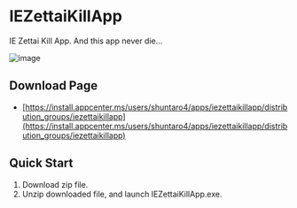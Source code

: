 # IEZettaiKillApp
IE Zettai Kill App. And this app never die...

![image](https://user-images.githubusercontent.com/5329895/71626589-63f14f80-2c31-11ea-9498-63f95e258248.png)

## Download Page
- [https://install.appcenter.ms/users/shuntaro4/apps/iezettaikillapp/distribution_groups/iezettaikillapp](https://install.appcenter.ms/users/shuntaro4/apps/iezettaikillapp/distribution_groups/iezettaikillapp)

## Quick Start
1. Download zip file.
2. Unzip downloaded file, and launch IEZettaiKillApp.exe.
